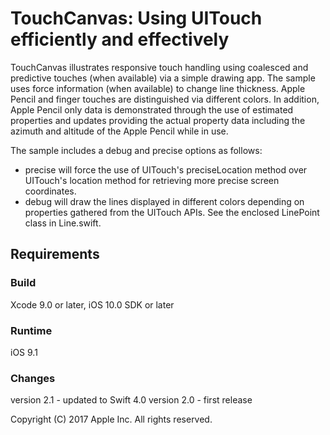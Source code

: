 # TouchCanvas: Using UITouch efficiently and effectively

TouchCanvas illustrates responsive touch handling using coalesced and predictive touches (when available) via a simple drawing app. The sample uses force information (when available) to change line thickness. Apple Pencil and finger touches are distinguished via different colors. In addition, Apple Pencil only data is demonstrated through the use of estimated properties and updates providing the actual property data including the azimuth and altitude of the Apple Pencil while in use.

The sample includes a debug and precise options as follows:

* precise will force the use of UITouch's preciseLocation method over UITouch's location method for retrieving more precise screen coordinates.
* debug will draw the lines displayed in different colors depending on properties gathered from the UITouch APIs.  See the enclosed LinePoint class in Line.swift.

## Requirements

### Build

Xcode 9.0 or later, iOS 10.0 SDK or later

### Runtime

iOS 9.1

### Changes

version 2.1 - updated to Swift 4.0
version 2.0 - first release

Copyright (C) 2017 Apple Inc. All rights reserved.

